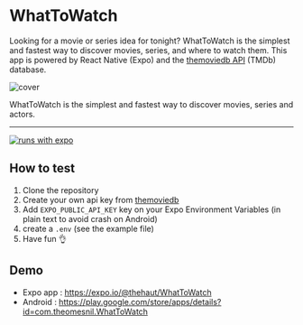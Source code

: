 # WhatToWatch

Looking for a movie or series idea for tonight? WhatToWatch is the simplest and fastest way to discover movies, series, and where to watch them. This app is powered by React Native (Expo) and the [themoviedb API](https://developers.themoviedb.org/) (TMDb) database.

![cover](https://github.com/theo-mesnil/WhatToWatch/assets/50322149/42957707-8be1-4ba4-b2e6-399133618d36)

WhatToWatch is the simplest and fastest way to discover movies, series and actors.

---

[![runs with expo](https://img.shields.io/badge/Runs%20with%20Expo-4630EB.svg?style=flat-square&logo=EXPO&labelColor=f3f3f3&logoColor=000)](https://expo.io/)

## How to test

1. Clone the repository
2. Create your own api key from [themoviedb](https://developers.themoviedb.org/)
3. Add `EXPO_PUBLIC_API_KEY` key on your Expo Environment Variables (in plain text to avoid crash on Android)
4. create a `.env` (see the example file)
5. Have fun 👌

## Demo

- Expo app : https://expo.io/@thehaut/WhatToWatch
- Android : https://play.google.com/store/apps/details?id=com.theomesnil.WhatToWatch
